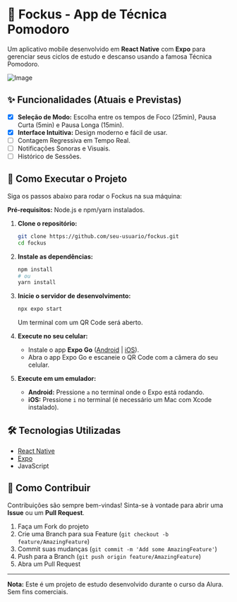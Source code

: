 # 🍅 Fockus - App de Técnica Pomodoro

Um aplicativo mobile desenvolvido em **React Native** com **Expo** para gerenciar seus ciclos de estudo e descanso usando a famosa Técnica Pomodoro.

![Image](https://github.com/user-attachments/assets/b864a122-8fb1-4cb9-aa27-001d5c6bcdd7)

## ✨ Funcionalidades (Atuais e Previstas)

-   [x] **Seleção de Modo:** Escolha entre os tempos de Foco (25min), Pausa Curta (5min) e Pausa Longa (15min).
-   [x] **Interface Intuitiva:** Design moderno e fácil de usar.
-   [ ] Contagem Regressiva em Tempo Real.
-   [ ] Notificações Sonoras e Visuais.
-   [ ] Histórico de Sessões.

## 🚀 Como Executar o Projeto

Siga os passos abaixo para rodar o Fockus na sua máquina:

**Pré-requisitos:** Node.js e npm/yarn instalados.

1.  **Clone o repositório:**
    ```bash
    git clone https://github.com/seu-usuario/fockus.git
    cd fockus
    ```

2.  **Instale as dependências:**
    ```bash
    npm install
    # ou
    yarn install
    ```

3.  **Inicie o servidor de desenvolvimento:**
    ```bash
    npx expo start
    ```
    Um terminal com um QR Code será aberto.

4.  **Execute no seu celular:**
    *   Instale o app **Expo Go** ([Android](https://play.google.com/store/apps/details?id=host.exp.exponent) | [iOS](https://apps.apple.com/br/app/expo-go/id982107779)).
    *   Abra o app Expo Go e escaneie o QR Code com a câmera do seu celular.

5.  **Execute em um emulador:**
    *   **Android:** Pressione `a` no terminal onde o Expo está rodando.
    *   **iOS:** Pressione `i` no terminal (é necessário um Mac com Xcode instalado).

## 🛠️ Tecnologias Utilizadas

-   [React Native](https://reactnative.dev/)
-   [Expo](https://expo.dev/)
-   JavaScript


## 🤝 Como Contribuir

Contribuições são sempre bem-vindas! Sinta-se à vontade para abrir uma **Issue** ou um **Pull Request**.

1.  Faça um Fork do projeto
2.  Crie uma Branch para sua Feature (`git checkout -b feature/AmazingFeature`)
3.  Commit suas mudanças (`git commit -m 'Add some AmazingFeature'`)
4.  Push para a Branch (`git push origin feature/AmazingFeature`)
5.  Abra um Pull Request

---

**Nota:** Este é um projeto de estudo desenvolvido durante o curso da Alura. Sem fins comerciais.

